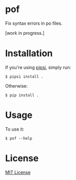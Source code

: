 # pof

Fix syntax errors in po files.

[work in progress.]

# Installation

If you're using [pipsi](https://github.com/mitsuhiko/pipsi#readme), simply run:

    $ pipsi install .

Otherwise:

    $ pip install .

# Usage

To use it:

    $ pof --help


# License

[MIT License](http://beshr.mit-license.org)